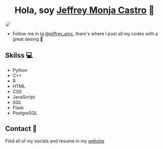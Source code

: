 <div align="center">
<h1 align="center">Hola, soy <a href="https://beacons.ai/jeffrey_amc">Jeffrey Monja Castro</a> 👋</h1>
</div>
<img src="https://i.imgur.com/IauawwN.png" style="border-radius: 20px;">

- Follow me in Ig [@jeffrey_amc](https://www.instagram.com/jeffrey_amc/), there's where I post all my codes with a great desing 👀

## Skilss 💻

- Python
- C++
- R
- HTML
- CSS
- JavaScript
- SQL
- Flask
- PostgreSQL

## Contact 📲

Find all of my socials and resume in my [website](https://beacons.ai/jeffrey_amc)
